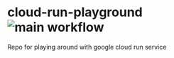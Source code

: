 # cloud-run-playground ![main workflow](https://github.com/manychat/frontend/actions/workflows/main.yml/badge.svg)
Repo for playing around with google cloud run service
